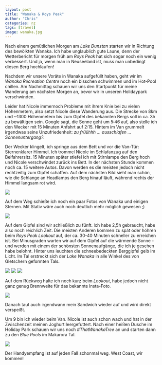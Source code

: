```yaml
---
layout: post
title: "Wanaka & Roys Peak"
author: "Chris"
categories: nz
tags: [travel]
image: wanaka.jpg
---
```

Nach einem gemütlichen Morgen am *Lake Dunstan* starten wir in Richtung des bewölkten Wanaka. Ich habe unglaublich gute Laune, denn der Wetterbericht für morgen früh am *Roys Peak* hat sich sogar noch ein wenig verbessert. Und ja, wenn man in Neuseeland ist, muss man unbedingt diesen Berg hochlaufen!

Nachdem wir unsere Voräte in Wanaka aufgefüllt haben, geht wir im *Wanaka Recreation Centre* noch ein bisschen schwimmen und im Hot-Pool chillen. Am Nachmittag schauen wir uns den Startpunkt für meine Wanderung am nächsten Morgen an, bevor wir in unseren Holidaypark verschwinden.

Leider hat Nicole immernoch Probleme mit ihrem Knie bei zu vielen Höhenmetern, also setzt Nicole diese Wanderung aus. Die Strecke von 8km und ~1300 Höhenmetern bis zum Gipfel des bekannten Bergs soll in ca. 3h zu bewältigen sein. Google sagt, die Sonne geht um 5:46 auf, also stelle ich den Wecker mit 15 Minuten Anfahrt auf 2:15. Hintem im Van grummelt irgendwas seine Unzufriedenheit: *zu früühhh ... ausschlafen ... Sonnenuntergang?*.

Der Wecker klingelt, ich springe aus dem Bett und vor die Van-Tür: Sternenklarer Himmel. Ich trommel Nicole im Schlafanzug auf den Beifahrersitz. 15 Minuten später stiefel ich mit Stirnlampe den Berg hoch und Nicole verschwindet zurück ins Bett. In der nächsten Stunde kommen noch ca. 15 weitere Autos. Davon werden es die meisten jedoch nicht rechtzeitig zum Gipfel schaffen. Auf dem nächsten Bild sieht man schön, wie die Schlange an Headlamps den Berg hinauf läuft, während rechts der Himmel langsam rot wird.

![](/assets/img/nz/wanaka-zu-spat.jpg)

Auf dem Weg schieße ich noch ein paar Fotos von Wanaka und einigen Sternen. Mit Stativ wäre auch noch deutlich mehr möglich gewesen ;)

![](/assets/img/nz/wanaka-galaxy.jpg)

Auf dem Gipfel sind wir schließlich zu fünft. Ich habe 2,5h gebraucht, habe also noch reichlich Zeit. Die meisten Anderen kommen zu spät oder höhren beim *Roys Peak Lookout* auf, der ca. 30-40 Minuten schneller zu erreichen ist. Bei Minusgraden warten wir auf dem Gipfel auf die wärmende Sonne - und werden mit einem der schönsten Sonnenaufgänge, die ich je gesehen habe belohnt. Hinter uns leuchten die schneebedeckten Berggipfel gelb im Licht. Im Tal erstreckt sich der *Lake Wanaka* in alle Winkel des von Gletschern geformten Tals.

![](/assets/img/nz/wanaka-sunrise.jpg)
![](/assets/img/nz/wanaka-chris.jpg)
![](/assets/img/nz/wanaka-chris-portrait.jpg)

Auf dem Rückweg halte ich noch kurz beim *Lookout*, habe jedoch nicht ganz genug Brennweite für das bekannte Insta-Foto.

![](/assets/img/nz/wanaka-lookout.jpg)

Danach taut auch irgendwann mein Sandwich wieder auf und wird direkt verspeißt.

Um 9 bin ich wieder beim Van. Nicole ist auch schon wach und hat in der Zwischenzeit meinen Joghurt leergefuttert. Nach einer heißen Dusche im Holiday Park schauen wir uns noch *#ThatWanakaTree* an und starten dann zu den *Blue Pools* im Makarora Tal. 

![](/assets/img/nz/wanaka-tree.jpg)

Der Handyempfang ist auf jeden Fall schonmal weg. West Coast, wir kommen!